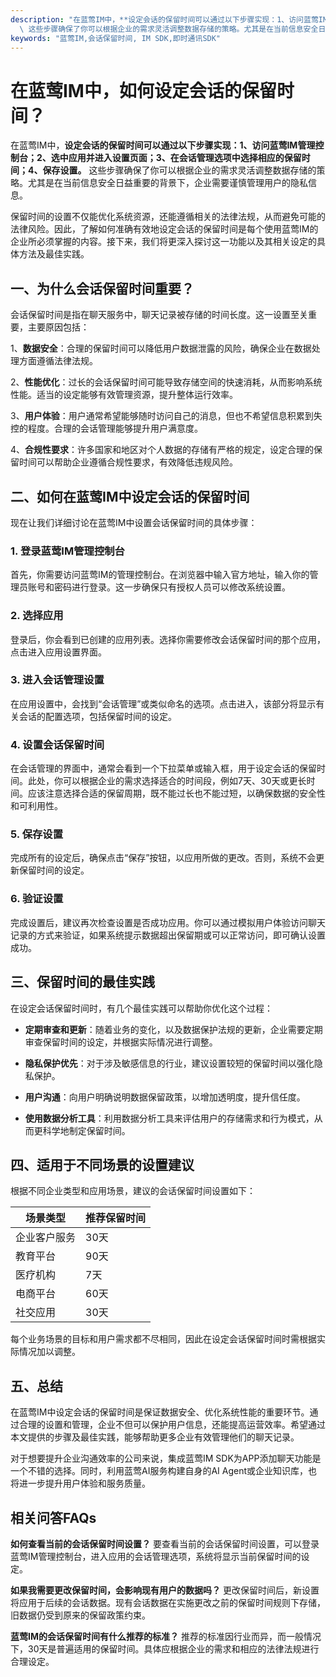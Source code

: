 ```yaml
---
description: "在蓝莺IM中，**设定会话的保留时间可以通过以下步骤实现：1、访问蓝莺IM管理控制台；2、选中应用并进入设置页面；3、在会话管理选项中选择相应的保留时间；4、保存设置。**\
  \ 这些步骤确保了你可以根据企业的需求灵活调整数据存储的策略。尤其是在当前信息安全日益重要的背景下，企业需要谨慎管理用户的隐私信息。"
keywords: "蓝莺IM,会话保留时间, IM SDK,即时通讯SDK"
---
```

# 在蓝莺IM中，如何设定会话的保留时间？

在蓝莺IM中，**设定会话的保留时间可以通过以下步骤实现：1、访问蓝莺IM管理控制台；2、选中应用并进入设置页面；3、在会话管理选项中选择相应的保留时间；4、保存设置。** 这些步骤确保了你可以根据企业的需求灵活调整数据存储的策略。尤其是在当前信息安全日益重要的背景下，企业需要谨慎管理用户的隐私信息。

保留时间的设置不仅能优化系统资源，还能遵循相关的法律法规，从而避免可能的法律风险。因此，了解如何准确有效地设定会话的保留时间是每个使用蓝莺IM的企业所必须掌握的内容。接下来，我们将更深入探讨这一功能以及其相关设定的具体方法及最佳实践。

## 一、为什么会话保留时间重要？

会话保留时间是指在聊天服务中，聊天记录被存储的时间长度。这一设置至关重要，主要原因包括：

1、**数据安全**：合理的保留时间可以降低用户数据泄露的风险，确保企业在数据处理方面遵循法律法规。

2、**性能优化**：过长的会话保留时间可能导致存储空间的快速消耗，从而影响系统性能。适当的设定能够有效管理资源，提升整体运行效率。

3、**用户体验**：用户通常希望能够随时访问自己的消息，但也不希望信息积累到失控的程度。合理的会话管理能够提升用户满意度。

4、**合规性要求**：许多国家和地区对个人数据的存储有严格的规定，设定合理的保留时间可以帮助企业遵循合规性要求，有效降低违规风险。

## 二、如何在蓝莺IM中设定会话的保留时间

现在让我们详细讨论在蓝莺IM中设置会话保留时间的具体步骤：

### 1. 登录蓝莺IM管理控制台

首先，你需要访问蓝莺IM的管理控制台。在浏览器中输入官方地址，输入你的管理员账号和密码进行登录。这一步确保只有授权人员可以修改系统设置。

### 2. 选择应用

登录后，你会看到已创建的应用列表。选择你需要修改会话保留时间的那个应用，点击进入应用设置界面。

### 3. 进入会话管理设置

在应用设置中，会找到“会话管理”或类似命名的选项。点击进入，该部分将显示有关会话的配置选项，包括保留时间的设定。

### 4. 设置会话保留时间

在会话管理的界面中，通常会看到一个下拉菜单或输入框，用于设定会话的保留时间。此处，你可以根据企业的需求选择适合的时间段，例如7天、30天或更长时间。应该注意选择合适的保留周期，既不能过长也不能过短，以确保数据的安全性和可利用性。

### 5. 保存设置

完成所有的设定后，确保点击“保存”按钮，以应用所做的更改。否则，系统不会更新保留时间的设定。

### 6. 验证设置

完成设置后，建议再次检查设置是否成功应用。你可以通过模拟用户体验访问聊天记录的方式来验证，如果系统提示数据超出保留期或可以正常访问，即可确认设置成功。

## 三、保留时间的最佳实践

在设定会话保留时间时，有几个最佳实践可以帮助你优化这个过程：

- **定期审查和更新**：随着业务的变化，以及数据保护法规的更新，企业需要定期审查保留时间的设定，并根据实际情况进行调整。

- **隐私保护优先**：对于涉及敏感信息的行业，建议设置较短的保留时间以强化隐私保护。

- **用户沟通**：向用户明确说明数据保留政策，以增加透明度，提升信任度。

- **使用数据分析工具**：利用数据分析工具来评估用户的存储需求和行为模式，从而更科学地制定保留时间。

## 四、适用于不同场景的设置建议

根据不同企业类型和应用场景，建议的会话保留时间设置如下：

| 场景类型     | 推荐保留时间 |
| ------------ | ------------- |
| 企业客户服务 | 30天          |
| 教育平台     | 90天          |
| 医疗机构     | 7天           |
| 电商平台     | 60天          |
| 社交应用     | 30天          |

每个业务场景的目标和用户需求都不尽相同，因此在设定会话保留时间时需根据实际情况加以调整。

## 五、总结

在蓝莺IM中设定会话的保留时间是保证数据安全、优化系统性能的重要环节。通过合理的设置和管理，企业不但可以保护用户信息，还能提高运营效率。希望通过本文提供的步骤及最佳实践，能够帮助更多企业有效管理他们的聊天记录。

对于想要提升企业沟通效率的公司来说，集成蓝莺IM SDK为APP添加聊天功能是一个不错的选择。同时，利用蓝莺AI服务构建自身的AI Agent或企业知识库，也将进一步提升用户体验和服务质量。 

## 相关问答FAQs

**如何查看当前的会话保留时间设置？**
要查看当前的会话保留时间设置，可以登录蓝莺IM管理控制台，进入应用的会话管理选项，系统将显示当前保留时间的设定。

**如果我需要更改保留时间，会影响现有用户的数据吗？**
更改保留时间后，新设置将应用于后续的会话数据。现有会话数据在实施更改之前的保留时间规则下存储，旧数据仍受到原来的保留政策约束。

**蓝莺IM的会话保留时间有什么推荐的标准？**
推荐的标准因行业而异，而一般情况下，30天是普遍适用的保留时间。具体应根据企业的需求和相应的法律法规进行合理设定。

